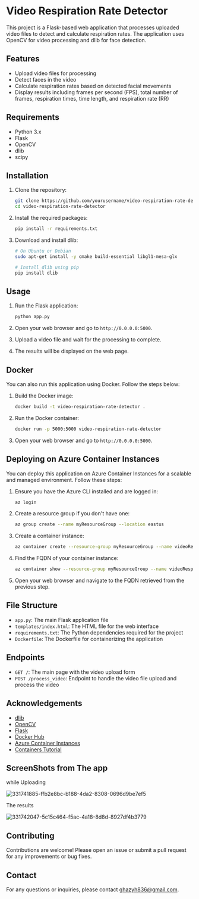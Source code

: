 # Video Respiration Rate Detector

This project is a Flask-based web application that processes uploaded video files to detect and calculate respiration rates. The application uses OpenCV for video processing and dlib for face detection.

## Features

- Upload video files for processing
- Detect faces in the video
- Calculate respiration rates based on detected facial movements
- Display results including frames per second (FPS), total number of frames, respiration times, time length, and respiration rate (RR)

## Requirements

- Python 3.x
- Flask
- OpenCV
- dlib
- scipy

## Installation

1. Clone the repository:

    ```bash
    git clone https://github.com/yourusername/video-respiration-rate-detector.git
    cd video-respiration-rate-detector
    ```

2. Install the required packages:

    ```bash
    pip install -r requirements.txt
    ```

3. Download and install dlib:

    ```bash
    # On Ubuntu or Debian
    sudo apt-get install -y cmake build-essential libgl1-mesa-glx

    # Install dlib using pip
    pip install dlib
    ```

## Usage

1. Run the Flask application:

    ```bash
    python app.py
    ```

2. Open your web browser and go to `http://0.0.0.0:5000`.

3. Upload a video file and wait for the processing to complete.

4. The results will be displayed on the web page.

## Docker

You can also run this application using Docker. Follow the steps below:

1. Build the Docker image:

    ```bash
    docker build -t video-respiration-rate-detector .
    ```

2. Run the Docker container:

    ```bash
    docker run -p 5000:5000 video-respiration-rate-detector
    ```

3. Open your web browser and go to `http://0.0.0.0:5000`.

## Deploying on Azure Container Instances

You can deploy this application on Azure Container Instances for a scalable and managed environment. Follow these steps:

1. Ensure you have the Azure CLI installed and are logged in:

    ```bash
    az login
    ```

2. Create a resource group if you don't have one:

    ```bash
    az group create --name myResourceGroup --location eastus
    ```

3. Create a container instance:

    ```bash
    az container create --resource-group myResourceGroup --name videoRespirationRate --image yourdockerhubusername/video-respiration-rate-detector:latest --ports 5000 --dns-name-label video-respiration-rate --environment-variables 'FLASK_ENV'='production'
    ```

4. Find the FQDN of your container instance:

    ```bash
    az container show --resource-group myResourceGroup --name videoRespirationRate --query ipAddress.fqdn
    ```

5. Open your web browser and navigate to the FQDN retrieved from the previous step.

## File Structure

- `app.py`: The main Flask application file
- `templates/index.html`: The HTML file for the web interface
- `requirements.txt`: The Python dependencies required for the project
- `Dockerfile`: The Dockerfile for containerizing the application

## Endpoints

- `GET /`: The main page with the video upload form
- `POST /process_video`: Endpoint to handle the video file upload and process the video


## Acknowledgements

- [dlib](http://dlib.net/)
- [OpenCV](https://opencv.org/)
- [Flask](https://flask.palletsprojects.com/)
- [Docker Hub](https://hub.docker.com/)
- [Azure Container Instances](https://learn.microsoft.com/en-us/azure/container-instances/)
- [Containers Tutorial](https://youtu.be/52QUdJIGdLQ?si=9e9BsYJURBmJnTeZ)


## ScreenShots from The app

while Uploading

![331741885-ffb2e8bc-b188-4da2-8308-0696d9be7ef5](https://github.com/Hajar-Ghazi/RespirationRate-Container/assets/149796526/f4135ac7-8970-4d67-8052-8b8d7b15960f)





The results

![331742047-5c15c464-f5ac-4a18-8d8d-8927df4b3779](https://github.com/Hajar-Ghazi/RespirationRate-Container/assets/149796526/a2177cb5-2ba5-4191-801d-cc8c6f4f2f85)






## Contributing

Contributions are welcome! Please open an issue or submit a pull request for any improvements or bug fixes.

## Contact

For any questions or inquiries, please contact [ghazyh836@gmail.com](ghazyh836@gmail.com).

